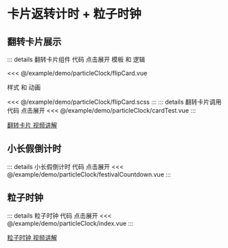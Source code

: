# 卡片返转计时 + 粒子时钟

<script setup>
import demo from "./index.vue"
import cardTest from "./cardTest.vue"
import festivalCountdown from "./festivalCountdown.vue"

</script>

## 翻转卡片展示

<cardTest/>

::: details 翻转卡片组件 代码 点击展开
模板 和 逻辑

<<< @/example/demo/particleClock/flipCard.vue

样式 和 动画

<<< @/example/demo/particleClock/flipCard.scss
:::
::: details 翻转卡片调用 代码 点击展开
<<< @/example/demo/particleClock/cardTest.vue
:::

[翻转卡片 视频讲解](https://www.douyin.com/search/渡一前端必修课_卡片翻动效果)

## 小长假倒计时

<festivalCountdown/>

::: details 小长假倒计时 代码 点击展开
<<< @/example/demo/particleClock/festivalCountdown.vue
:::

## 粒子时钟

<demo></demo>

::: details 粒子时钟 代码 点击展开
<<< @/example/demo/particleClock/index.vue
:::

[粒子时钟 视频讲解](https://www.douyin.com/search/渡一前端必修课_粒子时钟)

